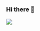 ### Hi there 👋

![](https://github-readme-stats.vercel.app/api?username=faraoman&count_private=true&show_icons=true&theme=dark&hide_title=true)

<!--
**faraoman/faraoman** is a ✨ _special_ ✨ repository because its `README.md` (this file) appears on your GitHub profile.

Here are some ideas to get you started:

- 🔭 I’m currently working on ...
- 🌱 I’m currently learning ...
- 👯 I’m looking to collaborate on ...
- 🤔 I’m looking for help with ...
- 💬 Ask me about ...
- 📫 How to reach me: ...
- 😄 Pronouns: ...
- ⚡ Fun fact: ...
-->
